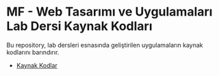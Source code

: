 # MF - Web Tasarımı ve Uygulamaları Lab Dersi Kaynak Kodları

Bu repository, lab dersleri esnasında geliştirilen uygulamaların kaynak kodlarını barındırır.

* [Kaynak Kodlar](https://github.com/topkapiCSE/mfWeb)
